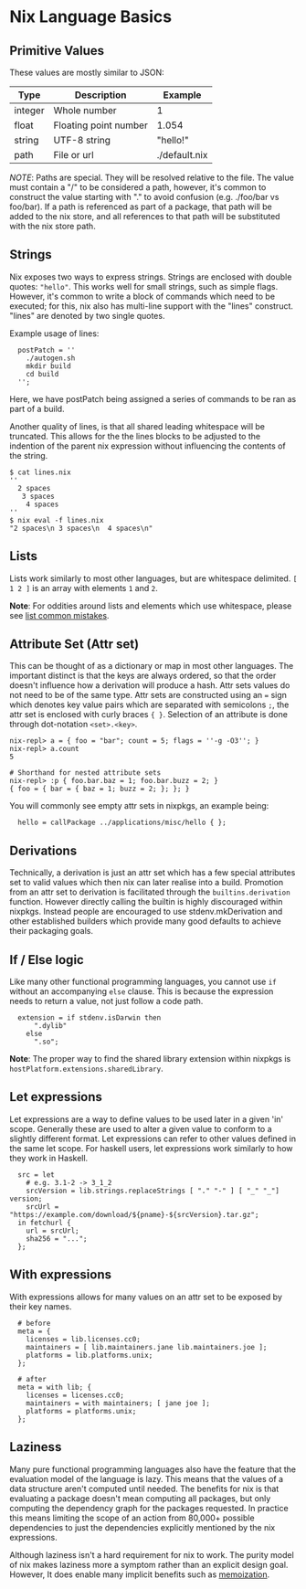 # Nix Language Basics

## Primitive Values

These values are mostly similar to JSON:

| Type | Description | Example
|---|---|---|
| integer | Whole number | 1 |
| float | Floating point number | 1.054 |
| string | UTF-8 string | "hello!" |
| path | File or url | ./default.nix |

*NOTE*: Paths are special. They will be resolved relative to the file.
The value must contain a "/" to be considered a path, however, 
it's common to construct the value starting with "." to avoid confusion
(e.g. ./foo/bar vs foo/bar).
If a path is referenced as part of a package, that path will be added to the
nix store, and all references to that path will be substituted with the nix store path.

## Strings

Nix exposes two ways to express strings. Strings are enclosed with double quotes: `"hello"`.
This works well for small strings, such as simple flags. However, it's common to write a
block of commands which need to be executed; for this, nix also has multi-line support with
the "lines" construct. "lines" are denoted by two single quotes.

Example usage of lines:
```
  postPatch = ''
    ./autogen.sh
    mkdir build
    cd build
  '';
```

Here, we have postPatch being assigned a series of commands to be ran as part of a build.

Another quality of lines, is that all shared leading whitespace will be truncated.
This allows for the the lines blocks to be adjusted to the indention of the parent nix expression
without influencing the contents of the string.

```
$ cat lines.nix
''
  2 spaces
   3 spaces
    4 spaces
''
$ nix eval -f lines.nix
"2 spaces\n 3 spaces\n  4 spaces\n"
```

## Lists

Lists work similarly to most other languages, but are whitespace delimited. `[ 1 2 ]` is an
array with elements `1` and `2`.

**Note**: For oddities around lists and elements which use whitespace, please see [list common mistakes](./ch05-05-common-mistakes.html#lists).

## Attribute Set (Attr set)

This can be thought of as a dictionary or map in most other languages. The important distinct is that the
keys are always ordered, so that the order doesn't influence how a derivation will produce a hash. Attr sets
values do not need to be of the same type. Attr sets are constructed using an `=` sign which denotes key value
pairs which are separated with semicolons `;`, the attr set is enclosed with curly braces `{ }`. Selection
of an attribute is done through dot-notation `<set>.<key>`.

```
nix-repl> a = { foo = "bar"; count = 5; flags = ''-g -O3''; }
nix-repl> a.count
5

# Shorthand for nested attribute sets
nix-repl> :p { foo.bar.baz = 1; foo.bar.buzz = 2; }
{ foo = { bar = { baz = 1; buzz = 2; }; }; }
```

You will commonly see empty attr sets in nixpkgs, an example being:
```
  hello = callPackage ../applications/misc/hello { };
```

## Derivations

Technically, a derivation is just an attr set which has a few special attributes
set to valid values which then nix can later realise into a build. Promotion
from an attr set to derivation is facilitated through the `builtins.derivation`
function. However directly calling the builtin is highly discouraged within
nixpkgs. Instead people are encouraged to use stdenv.mkDerivation and other
established builders which provide many good defaults to achieve their packaging goals.

## If / Else logic

Like many other functional programming languages, you cannot
use `if` without an accompanying `else` clause. This is because
the expression needs to return a value, not just follow a code
path.

```
  extension = if stdenv.isDarwin then
      ".dylib"
    else
      ".so";
```

**Note**: The proper way to find the shared library extension
within nixpkgs is `hostPlatform.extensions.sharedLibrary`.

## Let expressions

Let expressions are a way to define values to be used later in a given 'in' scope.
Generally these are used to alter a given value to conform to a
slightly different format. Let expressions can refer
to other values defined in the same let scope. For haskell users,
let expressions work similarly to how they work in Haskell.

```
  src = let
    # e.g. 3.1-2 -> 3_1_2
    srcVersion = lib.strings.replaceStrings [ "." "-" ] [ "_" "_"] version;
    srcUrl = "https://example.com/download/${pname}-${srcVersion}.tar.gz";
  in fetchurl {
    url = srcUrl;
    sha256 = "...";
  };
```
  
## With expressions

With expressions allows for many values on an attr set to be
exposed by their key names.

```
  # before
  meta = {
    licenses = lib.licenses.cc0;
    maintainers = [ lib.maintainers.jane lib.maintainers.joe ];
    platforms = lib.platforms.unix;
  };
```

```
  # after
  meta = with lib; {
    licenses = licenses.cc0;
    maintainers = with maintainers; [ jane joe ];
    platforms = platforms.unix;
  };
```

## Laziness

Many pure functional programming languages also have the feature that the
evaluation model of the language is lazy. This means that the values
of a data structure aren't computed until needed.
The benefits for nix is that evaluating a package doesn't mean computing
all packages, but only computing the dependency graph for the packages
requested. In practice this means limiting the scope of an action from
80,000+ possible dependencies to just the dependencies explicitly mentioned
by the nix expressions.

Although laziness isn't a hard requirement for nix to work. The purity
model of nix makes laziness more a symptom rather than an explicit design goal.
However, It does enable many implicit benefits such as [memoization](https://en.wikipedia.org/wiki/Memoization).

